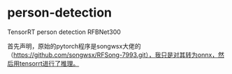 # person-detection
TensorRT person detection RFBNet300

首先声明，原始的pytorch程序是songwsx大佬的（https://github.com/songwsx/RFSong-7993.git），我只是对其转为onnx，然后用tensorrt进行了推理。

